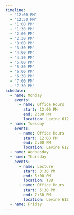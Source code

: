 ```yaml
---
timeline:
  - "12:00 PM"
  - "12:30 PM"
  - "1:00 PM"
  - "1:30 PM"
  - "2:00 PM"
  - "2:30 PM"
  - "3:00 PM"
  - "3:30 PM"
  - "4:00 PM"
  - "4:30 PM"
  - "5:00 PM"
  - "5:30 PM"
  - "6:00 PM"
  - "6:30 PM"
  - "7:00 PM"
  - "7:30 PM"
schedule:
  - name: Monday
    events:
      - name: Office Hours
        start: 12:00 PM
        end: 2:00 PM
        location: Levine 612
  - name: Tuesday
    events:
      - name: Office Hours
        start: 12:00 PM
        end: 2:00 PM
        location: Levine 612
  - name: Wednesday
  - name: Thursday
    events:
      - name: Lecture
        start: 3:30 PM
        end: 5:00 PM
        location: TBD
      - name: Office Hours
        start: 5:30 PM
        end: 7:30 PM
        location: Levine 612
  - name: Friday
---
```

